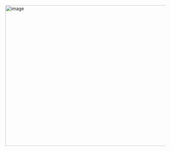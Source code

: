 


<img width="785" height="443" alt="image" src="https://github.com/user-attachments/assets/e02f244e-fb8d-443b-8ec6-6e4aa9fb5cae" />

